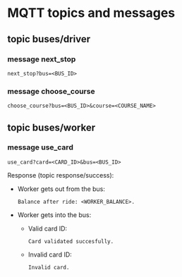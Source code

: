 # MQTT topics and messages

## topic buses/driver

### message next_stop

    next_stop?bus=<BUS_ID>

### message choose_course

    choose_course?bus=<BUS_ID>&course=<COURSE_NAME>

## topic buses/worker

### message use_card

    use_card?card=<CARD_ID>&bus=<BUS_ID>

Response (topic response/success):

* Worker gets out from the bus:

      Balance after ride: <WORKER_BALANCE>.

* Worker gets into the bus:

  * Valid card ID:
  
        Card validated succesfully.

  * Invalid card ID:
  
        Invalid card.